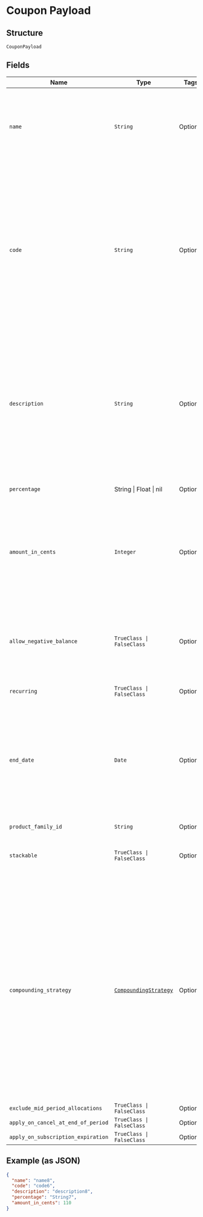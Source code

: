 
# Coupon Payload

## Structure

`CouponPayload`

## Fields

| Name | Type | Tags | Description |
|  --- | --- | --- | --- |
| `name` | `String` | Optional | Required when creating a new coupon. This name is not displayed to customers and is limited to 255 characters. |
| `code` | `String` | Optional | Required when creating a new coupon. The code is limited to 255 characters. May contain uppercase alphanumeric characters and these special characters (which allow for email addresses to be used): “%”, “@”, “+”, “-”, “_”, and “.” |
| `description` | `String` | Optional | Required when creating a new coupon. A description of the coupon that can be displayed to customers in transactions and on statements. The description is limited to 255 characters. |
| `percentage` | String \| Float \| nil | Optional | This is a container for one-of cases. |
| `amount_in_cents` | `Integer` | Optional | Required when creating a new flat amount coupon. Can't be used together with percentage. Flat USD discount |
| `allow_negative_balance` | `TrueClass \| FalseClass` | Optional | If set to true, discount is not limited (credits will carry forward to next billing). Can't be used together with restrictions. |
| `recurring` | `TrueClass \| FalseClass` | Optional | - |
| `end_date` | `Date` | Optional | After the end of the given day, this coupon code will be invalid for new signups. Recurring discounts started before this date will continue to recur even after this date. |
| `product_family_id` | `String` | Optional | - |
| `stackable` | `TrueClass \| FalseClass` | Optional | A stackable coupon can be combined with other coupons on a Subscription. |
| `compounding_strategy` | [`CompoundingStrategy`](../../doc/models/compounding-strategy.md) | Optional | Applicable only to stackable coupons. For `compound`, Percentage-based discounts will be calculated against the remaining price, after prior discounts have been calculated. For `full-price`, Percentage-based discounts will always be calculated against the original item price, before other discounts are applied. |
| `exclude_mid_period_allocations` | `TrueClass \| FalseClass` | Optional | - |
| `apply_on_cancel_at_end_of_period` | `TrueClass \| FalseClass` | Optional | - |
| `apply_on_subscription_expiration` | `TrueClass \| FalseClass` | Optional | - |

## Example (as JSON)

```json
{
  "name": "name8",
  "code": "code6",
  "description": "description8",
  "percentage": "String7",
  "amount_in_cents": 110
}
```

